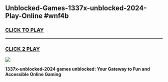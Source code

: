 
## Unblocked-Games-1337x-unblocked-2024-Play-Online #wnf4b
<h3>
<a href="https://news.freeplayer.one?title=1337x-unblocked-2024&ref=3">CLICK TO PLAY</a></h3>
<hr>

<h3>
<a href="https://news.freeplayer.one?title=1337x-unblocked-2024&ref=3">CLICK 2 PLAY</a>
  
</h3>

<a href="https://news.freeplayer.one?title=1337x-unblocked-2024&ref=3"><img src="https://clearcache.store/games.png"></a>


**1337x-unblocked-2024 games unblocked: Your Gateway to Fun and Accessible Online Gaming**
